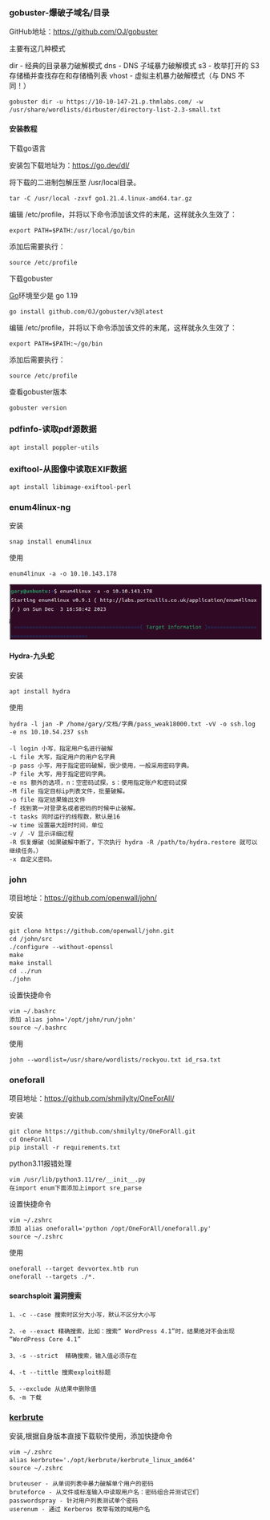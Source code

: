 

### gobuster-爆破子域名/目录

GitHub地址：https://github.com/OJ/gobuster

主要有这几种模式

dir - 经典的目录暴力破解模式
dns - DNS 子域暴力破解模式
s3 - 枚举打开的 S3 存储桶并查找存在和存储桶列表
vhost - 虚拟主机暴力破解模式（与 DNS 不同！）

```
gobuster dir -u https://10-10-147-21.p.thmlabs.com/ -w /usr/share/wordlists/dirbuster/directory-list-2.3-small.txt
```

#### 安装教程

下载go语言

安装包下载地址为：https://go.dev/dl/

将下载的二进制包解压至 /usr/local目录。

```
tar -C /usr/local -zxvf go1.21.4.linux-amd64.tar.gz
```

编辑 /etc/profile，并将以下命令添加该文件的末尾，这样就永久生效了：

```
export PATH=$PATH:/usr/local/go/bin
```

添加后需要执行：

```
source /etc/profile
```

下载gobuster 

[Go](https://golang.org/)环境至少是 go 1.19

```
go install github.com/OJ/gobuster/v3@latest
```

编辑 /etc/profile，并将以下命令添加该文件的末尾，这样就永久生效了：

```
export PATH=$PATH:~/go/bin
```

添加后需要执行：

```
source /etc/profile
```

查看gobuster版本

```
gobuster version
```



### pdfinfo-读取pdf源数据

```
apt install poppler-utils
```



### exiftool-从图像中读取EXIF数据

```
apt install libimage-exiftool-perl
```



### enum4linux-ng

安装

```
snap install enum4linux
```

使用

```
enum4linux -a -o 10.10.143.178
```

![image-20231203172413224](../图片/image-20231203172413224.png)

#### Hydra-九头蛇

安装

```
apt install hydra
```

使用

```
hydra -l jan -P /home/gary/文档/字典/pass_weak18000.txt -vV -o ssh.log -e ns 10.10.54.237 ssh

-l login 小写，指定用户名进行破解
-L file 大写，指定用户的用户名字典
-p pass 小写，用于指定密码破解，很少使用，一般采用密码字典。
-P file 大写，用于指定密码字典。
-e ns 额外的选项，n：空密码试探，s：使用指定账户和密码试探
-M file 指定目标ip列表文件，批量破解。
-o file 指定结果输出文件
-f 找到第一对登录名或者密码的时候中止破解。
-t tasks 同时运行的线程数，默认是16
-w time 设置最大超时时间，单位
-v / -V 显示详细过程
-R 恢复爆破（如果破解中断了，下次执行 hydra -R /path/to/hydra.restore 就可以继续任务。）
-x 自定义密码。
```

### john

项目地址：https://github.com/openwall/john/

安装

```
git clone https://github.com/openwall/john.git
cd /john/src
./configure --without-openssl
make
make install
cd ../run
./john
```

设置快捷命令

```
vim ~/.bashrc
添加 alias john='/opt/john/run/john'
source ~/.bashrc
```

使用

```
john --wordlist=/usr/share/wordlists/rockyou.txt id_rsa.txt
```



### oneforall

项目地址：https://github.com/shmilylty/OneForAll/

安装

```
git clone https://github.com/shmilylty/OneForAll.git
cd OneForAll
pip install -r requirements.txt
```

python3.11报错处理

```
vim /usr/lib/python3.11/re/__init__.py
在import enum下面添加上import sre_parse
```

设置快捷命令

```
vim ~/.zshrc
添加 alias oneforall='python /opt/OneForAll/oneforall.py'
source ~/.zshrc
```

使用

```
oneforall --target devvortex.htb run
oneforall --targets ./*.
```

#### searchsploit 漏洞搜索

```
1、-c --case 搜索时区分大小写，默认不区分大小写

2、-e --exact 精确搜索，比如：搜索“ WordPress 4.1”时，结果绝对不会出现 “WordPress Core 4.1”

3、-s --strict  精确搜索，输入值必须存在

4、-t --tittle 搜索exploit标题

5、--exclude 从结果中删除值
6、-m 下载
```

### [kerbrute](https://github.com/ropnop/kerbrute)

安装,根据自身版本直接下载软件使用，添加快捷命令

```
vim ~/.zshrc
alias kerbrute='./opt/kerbrute/kerbrute_linux_amd64'
source ~/.zshrc
```



```
bruteuser - 从单词列表中暴力破解单个用户的密码
bruteforce - 从文件或标准输入中读取用户名：密码组合并测试它们
passwordspray - 针对用户列表测试单个密码
userenum - 通过 Kerberos 枚举有效的域用户名
```


